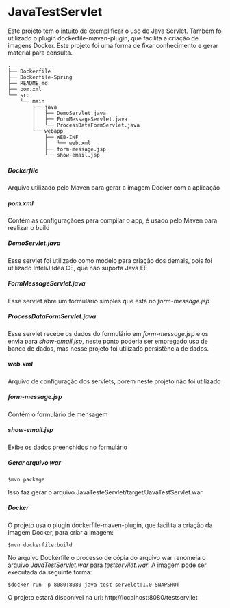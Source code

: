 # JavaTestServlet
Este projeto tem o intuito de exemplificar o uso de Java Servlet. Também foi utilizado o plugin dockerfile-maven-plugin, que facilita a criação de imagens Docker.
Este projeto foi uma forma de fixar conhecimento e gerar material para consulta.

```
.
├── Dockerfile
├── Dockerfile-Spring
├── README.md
├── pom.xml
└── src
    └── main
        ├── java
        │   ├── DemoServlet.java
        │   ├── FormMessageServlet.java
        │   └── ProcessDataFormServlet.java
        └── webapp
            ├── WEB-INF
            │   └── web.xml
            ├── form-message.jsp
            └── show-email.jsp
```

##### Dockerfile
Arquivo utilizado pelo Maven para gerar a imagem Docker com a aplicação

##### pom.xml
Contém as configuraçãoes para compilar o app, é usado pelo Maven para realizar o build

##### DemoServlet.java
Esse servlet foi utilizado como modelo para criação dos demais, pois foi utilizado InteliJ Idea CE, que não suporta Java EE

##### FormMessageServlet.java
Esse servlet abre um formulário simples que está no *form-message.jsp*

##### ProcessDataFormServlet.java
Esse servlet recebe os dados do formulário em *form-message.jsp* e os envia para *show-email.jsp*, neste ponto poderia ser empregado uso de banco de dados, mas nesse projeto foi utilizado persistência de dados.

##### web.xml
Arquivo de configuração dos servlets, porem neste projeto não foi utilizado

##### form-message.jsp
Contém o formulário de mensagem

##### show-email.jsp
Exibe os dados preenchidos no formulário

##### Gerar arquivo war
```
$mvn package
```
Isso faz gerar o arquivo JavaTesteServlet/target/JavaTestServlet.war

##### Docker
O projeto usa o plugin dockerfile-maven-plugin, que facilita a criação da imagem Docker, para criar a imagem:
```
$mvn dockerfile:build
```

No arquivo Dockerfile o processo de cópia do arquivo war renomeia o arquivo *JavaTestServlet.war* para *testservilet.war*. A imagem pode ser executada da seguinte forma: 
```
$docker run -p 8080:8080 java-test-servelet:1.0-SNAPSHOT
```
O projeto estará disponível na url: http://localhost:8080/testservilet